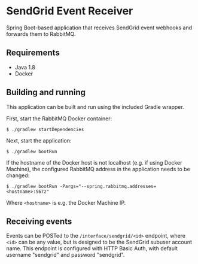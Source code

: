 # SendGrid Event Receiver

Spring Boot-based application that receives SendGrid event webhooks and forwards
them to RabbitMQ.

## Requirements

* Java 1.8
* Docker

## Building and running

This application can be built and run using the included Gradle wrapper.

First, start the RabbitMQ Docker container:

```
$ ./gradlew startDependencies
```

Next, start the application:

```
$ ./gradlew bootRun
```

If the hostname of the Docker host is not localhost (e.g. if using Docker Machine),
the configured RabbitMQ address in the application needs to be changed:

```
$ ./gradlew bootRun -Pargs="--spring.rabbitmq.addresses=<hostname>:5672"
```

Where `<hostname>` is e.g. the Docker Machine IP.

## Receiving events

Events can be POSTed to the `/interface/sendgrid/<id>` endpoint, where `<id>`
can be any value, but is designed to be the SendGrid subuser account name. This
endpoint is configured with HTTP Basic Auth, with default username "sendgrid"
and password "sendgrid".
